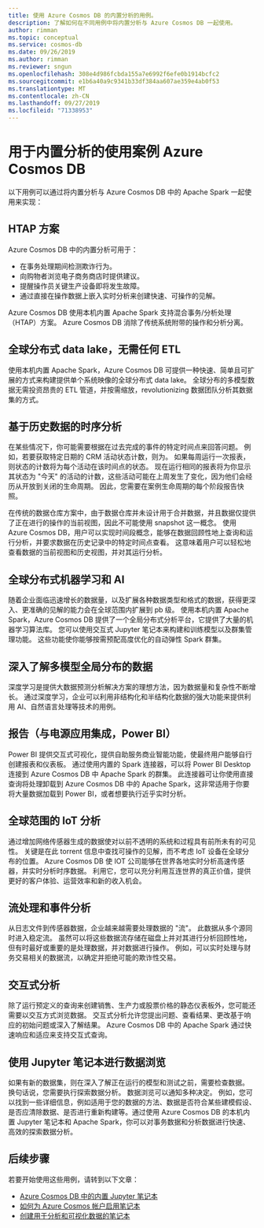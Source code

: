 ```yaml
---
title: 使用 Azure Cosmos DB 的内置分析的用例。
description: 了解如何在不同用例中将内置分析与 Azure Cosmos DB 一起使用。
author: rimman
ms.topic: conceptual
ms.service: cosmos-db
ms.date: 09/26/2019
ms.author: rimman
ms.reviewer: sngun
ms.openlocfilehash: 308e4d986fcbda155a7e6992f6efe0b1914bcfc2
ms.sourcegitcommit: e1b6a40a9c9341b33df384aa607ae359e4ab0f53
ms.translationtype: MT
ms.contentlocale: zh-CN
ms.lasthandoff: 09/27/2019
ms.locfileid: "71338953"
---
```

# <a name="use-cases-for-built-in-analytics-with-azure-cosmos-db"></a>用于内置分析的使用案例 Azure Cosmos DB

以下用例可以通过将内置分析与 Azure Cosmos DB 中的 Apache Spark 一起使用来实现：

## <a name="htap-scenarios"></a>HTAP 方案

Azure Cosmos DB 中的内置分析可用于：

* 在事务处理期间检测欺诈行为。
* 向购物者浏览电子商务商店时提供建议。
* 提醒操作员关键生产设备即将发生故障。
* 通过直接在操作数据上嵌入实时分析来创建快速、可操作的见解。

Azure Cosmos DB 使用本机内置 Apache Spark 支持混合事务/分析处理（HTAP）方案。 Azure Cosmos DB 消除了传统系统附带的操作和分析分离。

## <a name="globally-distributed-data-lake-without-requiring-any-etl"></a>全球分布式 data lake，无需任何 ETL

使用本机内置 Apache Spark，Azure Cosmos DB 可提供一种快速、简单且可扩展的方式来构建提供单个系统映像的全球分布式 data lake。 全球分布的多模型数据无需投资昂贵的 ETL 管道，并按需缩放，revolutionizing 数据团队分析其数据集的方式。

## <a name="time-series-analytics-over-historic-data"></a>基于历史数据的时序分析

在某些情况下，你可能需要根据在过去完成的事件的特定时间点来回答问题。 例如，若要获取特定日期的 CRM 活动状态计数，则为。 如果每周运行一次报表，则状态的计数将为每个活动在该时间点的状态。 现在运行相同的报表将为你显示其状态为 "今天" 的活动的计数，这些活动可能在上周发生了变化，因为他们会经历从开放到关闭的生命周期。 因此，您需要在案例生命周期的每个阶段报告快照。

在传统的数据仓库方案中，由于数据仓库并未设计用于合并数据，并且数据仅提供了正在进行的操作的当前视图，因此不可能使用 snapshot 这一概念。 使用 Azure Cosmos DB，用户可以实现时间段概念，能够在数据回顾性地上查询和运行分析，并要求数据在历史记录中的特定时间点查看。 这意味着用户可以轻松地查看数据的当前视图和历史视图，并对其运行分析。

## <a name="globally-distributed-machine-learning-and-ai"></a>全球分布式机器学习和 AI

随着企业面临迅速增长的数据量，以及扩展各种数据类型和格式的数据，获得更深入、更准确的见解的能力会在全球范围内扩展到 pb 级。 使用本机内置 Apache Spark，Azure Cosmos DB 提供了一个全局分布式分析平台，它提供了大量的机器学习算法库。 您可以使用交互式 Jupyter 笔记本来构建和训练模型以及群集管理功能。 这些功能使你能够按需预配高度优化的自动弹性 Spark 群集。

## <a name="deep-learning-on-multi-model-globally-distributed-data"></a>深入了解多模型全局分布的数据

深度学习是提供大数据预测分析解决方案的理想方法，因为数据量和复杂性不断增长。 通过深度学习，企业可以利用非结构化和半结构化数据的强大功能来提供利用 AI、自然语言处理等技术的用例。

## <a name="reporting-integrating-with-power-apps-power-bi"></a>报告（与电源应用集成，Power BI）

Power BI 提供交互式可视化，提供自助服务商业智能功能，使最终用户能够自行创建报表和仪表板。 通过使用内置的 Spark 连接器，可以将 Power BI Desktop 连接到 Azure Cosmos DB 中 Apache Spark 的群集。 此连接器可让你使用直接查询将处理卸载到 Azure Cosmos DB 中的 Apache Spark，这非常适用于你要将大量数据加载到 Power BI，或者想要执行近乎实时分析。

## <a name="iot-analytics-at-global-scale"></a>全球范围的 IoT 分析

通过增加网络传感器生成的数据使对以前不透明的系统和过程具有前所未有的可见性。 关键是在此 torrent 信息中查找可操作的见解，而不考虑 IoT 设备在全球分布的位置。 Azure Cosmos DB 使 IOT 公司能够在世界各地实时分析高速传感器，并实时分析时序数据。 利用它，您可以充分利用互连世界的真正价值，提供更好的客户体验、运营效率和新的收入机会。

## <a name="stream-processing-and-event-analytics"></a>流处理和事件分析 

从日志文件到传感器数据，企业越来越需要处理数据的 "流"。 此数据从多个源同时进入稳定流。 虽然可以将这些数据流存储在磁盘上并对其进行分析回顾性地，但有时最好或重要的是处理数据，并对数据进行操作。 例如，可以实时处理与财务交易相关的数据流，以确定并拒绝可能的欺诈性交易。

## <a name="interactive-analytics"></a>交互式分析

除了运行预定义的查询来创建销售、生产力或股票价格的静态仪表板外，您可能还需要以交互方式浏览数据。 交互式分析允许您提出问题、查看结果、更改基于响应的初始问题或深入了解结果。 Azure Cosmos DB 中的 Apache Spark 通过快速响应和适应来支持交互式查询。

## <a name="data-exploration-using-jupyter-notebooks"></a>使用 Jupyter 笔记本进行数据浏览

如果有新的数据集，则在深入了解正在运行的模型和测试之前，需要检查数据。 换句话说，您需要执行探索数据分析。 数据浏览可以通知多种决定。 例如，您可以找到一些详细信息，例如适用于您的数据的方法、数据是否符合某些建模假设、是否应清除数据、是否进行重新构建等。通过使用 Azure Cosmos DB 的本机内置 Jupyter 笔记本和 Apache Spark，你可以对事务数据和分析数据进行快速、高效的探索数据分析。

## <a name="next-steps"></a>后续步骤

若要开始使用这些用例，请转到以下文章：

* [Azure Cosmos DB 中的内置 Jupyter 笔记本](cosmosdb-jupyter-notebooks.md)
* [如何为 Azure Cosmos 帐户启用笔记本](enable-notebooks.md)
* [创建用于分析和可视化数据的笔记本](create-notebook-visualize-data.md)